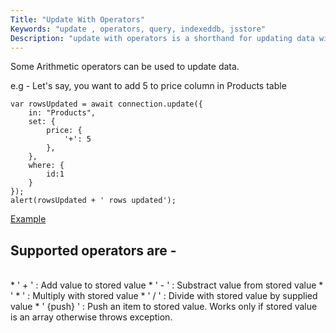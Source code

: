 ```yaml
---
Title: "Update With Operators"
Keywords: "update , operators, query, indexeddb, jsstore"
Description: "update with operators is a shorthand for updating data with arithmetic operators"
---
```


Some Arithmetic operators can be used to update data.

e.g - Let's say, you want to add 5 to price column in Products table

```
var rowsUpdated = await connection.update({
    in: "Products",
    set: {
        price: {
            '+': 5
        },
    },
    where: {
        id:1
    }
});
alert(rowsUpdated + ' rows updated');
```

<p class="margin-top-40px text-center">
    <a class="btn info" target="_blank" href="https://ujjwalguptaofficial.github.io/idbstudio/?db=Demo&query=update(%7B%0A%20%20%20%20in%3A%20%22Products%22%2C%0A%20%20%20%20set%3A%20%7B%0A%20%20%20%20%20%20%20%20price%3A%20%7B'%2B'%3A5%7D%0A%20%20%20%20%7D%2C%0A%20%20%20%20where%3A%20%7B%0A%20%20%20%20%20%20%20%20productId%3A%201%0A%20%20%20%20%7D%0A%7D)%3B%0A">Example</a>
</p>

## Supported operators are - 
<br>
* ' + ' : Add value to stored value
* ' - ' : Substract value from stored value
* ' * ' : Multiply with stored value
* ' / ' : Divide with stored value by supplied value
* ' {push} ' : Push an item to stored value. Works only if stored value is an array otherwise throws exception.